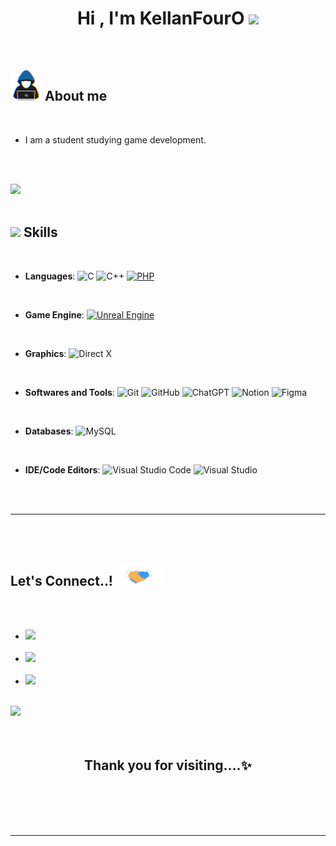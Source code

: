 <h1 align="center"><b>Hi , I'm KellanFourO </b><img src="https://media.giphy.com/media/hvRJCLFzcasrR4ia7z/giphy.gif" width="35"></h1>


<br>



	
## <picture><img src = "https://github.com/0xAbdulKhalid/0xAbdulKhalid/raw/main/assets/mdImages/about_me.gif" width = 50px></picture> **About me**

<br>

- I am a student studying game development.


<br><br>

<img src="https://user-images.githubusercontent.com/73097560/115834477-dbab4500-a447-11eb-908a-139a6edaec5c.gif"><br><br>

## <img src="https://media2.giphy.com/media/QssGEmpkyEOhBCb7e1/giphy.gif?cid=ecf05e47a0n3gi1bfqntqmob8g9aid1oyj2wr3ds3mg700bl&rid=giphy.gif" width ="25"><b> Skills</b>
<br>

<p align="center">

- **Languages**:
    ![C](https://img.shields.io/badge/C%20-%232370ED.svg?style=for-the-badge&logo=c&logoColor=white)
    ![C++](https://img.shields.io/badge/C++%20-%2300599C.svg?style=for-the-badge&logo=c%2B%2B&logoColor=white)
    [![PHP](https://img.shields.io/badge/php-%23777BB4.svg?style=for-the-badge&logo=php&logoColor=white)](#)
  
  
<br>   
    
- **Game Engine**:
    [![Unreal Engine](https://img.shields.io/badge/Unreal%20Engine-%23313131.svg?style=for-the-badge&logo=unrealengine&logoColor=white)](#)
  
<br>

- **Graphics**:
    ![Direct X](https://img.shields.io/badge/Direct%20X%20-%236DA252.svg?style=for-the-badge&logo=DirectX&logoColor=white)
    
<br>

- **Softwares and Tools**:
    ![Git](https://img.shields.io/badge/git-%23F05033.svg?style=for-the-badge&logo=git&logoColor=white)
    ![GitHub](https://img.shields.io/badge/github-%23121011.svg?style=for-the-badge&logo=github&logoColor=white)
    ![ChatGPT](https://img.shields.io/badge/chatGPT-74aa9c?style=for-the-badge&logo=openai&logoColor=white)
    ![Notion](https://img.shields.io/badge/Notion-000000?style=for-the-badge&logo=notion&logoColor=white)
    ![Figma](https://img.shields.io/badge/figma-%23F24E1E.svg?style=for-the-badge&logo=figma&logoColor=white)


<br>

- **Databases**:
  ![MySQL](https://img.shields.io/badge/mysql-4479A1.svg?style=for-the-badge&logo=mysql&logoColor=white)

<br/>

- **IDE/Code Editors**:
    ![Visual Studio Code](https://img.shields.io/badge/Visual%20Studio%20Code-0078d7.svg?style=for-the-badge&logo=visual-studio-code&logoColor=white)
    ![Visual Studio](https://img.shields.io/badge/Visual%20Studio%20-%235C2D91.svg?style=for-the-badge&logo=Visual-Studio&logoColor=white)

  

    

</p>

<br>
<br>

-----

<br>
<br>

## <b> Let's Connect..!</b><img src="https://github.com/0xAbdulKhalid/0xAbdulKhalid/raw/main/assets/mdImages/handshake.gif" width ="80">
<br>
<div align='left'>

<ul>

<br>


<li>
<a href="mailto:jsy55602711@gmail.com"><img src="https://img.shields.io/badge/Gmail-EA4335?style=for-the-badge&logo=Gmail&logoColor=white&link=mailto:jsy55602711@gmail.com"/></a>
</li>

<br>

<li>
<a href="https://shrouded-protocol-660.notion.site/c2f87423b1c14e3dad2d9d40dd54a66b?pvs=4"><img src="https://img.shields.io/badge/My Notion Resume-000000?style=for-the-badge&logo=Notion&logoColor=white&link=https://shrouded-protocol-660.notion.site/c2f87423b1c14e3dad2d9d40dd54a66b?pvs=4/"/></a>
</li>

<br>

<li>
<a href="https://www.figma.com/proto/6HV0JiHggyBvVzSBYcnGJu/%EC%A0%95%EC%8A%B9%EC%9A%A9_%EA%B8%B0%EC%88%A0%EC%86%8C%EA%B0%9C%EC%84%9C?t=Hyt74RmcHXa59roc-1"><img src="https://img.shields.io/badge/My Figma Tech Introduction-000000?style=for-the-badge&logo=figma&logoColor=white&link=https://www.figma.com/proto/6HV0JiHggyBvVzSBYcnGJu/%EC%A0%95%EC%8A%B9%EC%9A%A9_%EA%B8%B0%EC%88%A0%EC%86%8C%EA%B0%9C%EC%84%9C?t=Hyt74RmcHXa59roc-1/"/></a>
</li>

</ul>
</div>

<br>
<img src="https://user-images.githubusercontent.com/73097560/115834477-dbab4500-a447-11eb-908a-139a6edaec5c.gif">
<br>
<br>
<br>

<div align='center'>

## <b>Thank you for visiting....✨</b>

</div>
<br>
<br>
<br>
<br>

---

<br>

